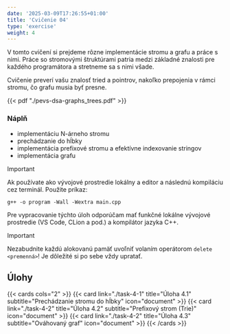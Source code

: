 ```yaml
---
date: '2025-03-09T17:26:55+01:00'
title: 'Cvičenie 04'
type: 'exercise'
weight: 4
---
```


V tomto cvičení si prejdeme rôzne implementácie stromu a grafu a práce s nimi. Práce so stromovými štruktúrami patria
medzi základné znalosti pre každého programátora a stretneme sa s nimi všade.

Cvičenie preverí vašu znalosť tried a pointrov, nakoľko prepojenia v rámci stromu, čo grafu musia byť presne.

{{< pdf "./pevs-dsa-graphs_trees.pdf" >}}

### Náplň

- implementáciu N-árneho stromu
- prechádzanie do hĺbky
- implementácia prefixové stromu a efektívne indexovanie stringov
- implementácia grafu

> [!IMPORTANT]
> Ak používate ako vývojové prostredie lokálny a editor a následnú kompiláciu cez terminál. Použite príkaz:
> ```shell
> g++ -o program -Wall -Wextra main.cpp
> ```

Pre vypracovanie týchto úloh odporúčam mať funkčné lokálne vývojové prostredie (VS Code, CLion a pod.) a kompilátor
jazyka C++.

> [!IMPORTANT]
> Nezabudnite každú alokovanú pamäť uvoľniť volaním operátorom `delete <premenná>`! Je dôležité si po sebe vždy
> upratať.


## Úlohy

{{< cards cols="2" >}}
{{< card link="./task-4-1" title="Úloha 4.1" subtitle="Prechádzanie stromu do hĺbky" icon="document" >}}
{{< card link="./task-4-2" title="Úloha 4.2" subtitle="Prefixový strom (Trie)" icon="document" >}}
{{< card link="./task-4-2" title="Úloha 4.3" subtitle="Ováhovaný graf" icon="document" >}}
{{< /cards >}}
